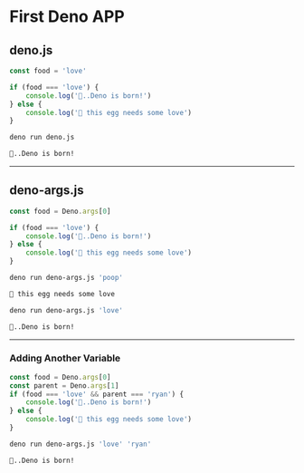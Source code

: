 # First Deno APP

## deno.js

```javascript
const food = 'love'

if (food === 'love') {
    console.log('🦕..Deno is born!')
} else {
    console.log('🥚 this egg needs some love')
}
```

```bash
deno run deno.js
```

```bash
🦕..Deno is born!
```

---

## deno-args.js

```javascript
const food = Deno.args[0]

if (food === 'love') {
    console.log('🦕..Deno is born!')
} else {
    console.log('🥚 this egg needs some love')
}
```

```bash
deno run deno-args.js 'poop'
```

```bash
🥚 this egg needs some love
```

```bash
deno run deno-args.js 'love'
```

```bash
🦕..Deno is born!
```
---

### Adding Another Variable 

```javascript
const food = Deno.args[0]
const parent = Deno.args[1]
if (food === 'love' && parent === 'ryan') {
    console.log('🦕..Deno is born!')
} else {
    console.log('🥚 this egg needs some love')
}
```

```bash
deno run deno-args.js 'love' 'ryan'
```

```bash
🦕..Deno is born!
```


